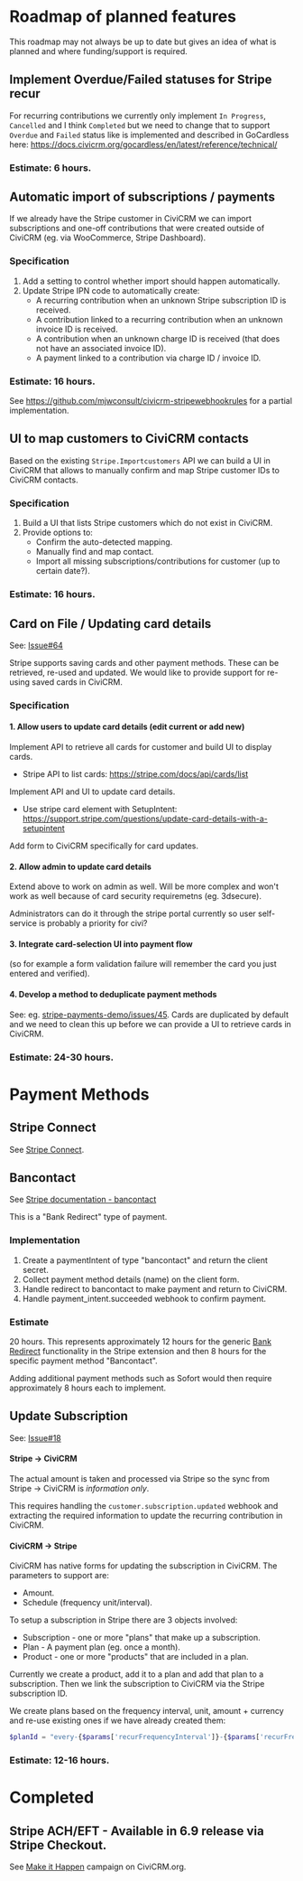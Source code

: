 # Roadmap of planned features
This roadmap may not always be up to date but gives an idea of what is planned and where funding/support is required.

## Implement Overdue/Failed statuses for Stripe recur

For recurring contributions we currently only implement `In Progress`, `Cancelled` and I think `Completed`
but we need to change that to support `Overdue` and `Failed` status like is implemented and described in GoCardless here: https://docs.civicrm.org/gocardless/en/latest/reference/technical/

### Estimate: 6 hours.

## Automatic import of subscriptions / payments

If we already have the Stripe customer in CiviCRM we can import subscriptions and one-off contributions that were
created outside of CiviCRM (eg. via WooCommerce, Stripe Dashboard).

### Specification
1. Add a setting to control whether import should happen automatically.
2. Update Stripe IPN code to automatically create:
    - A recurring contribution when an unknown Stripe subscription ID is received.
    - A contribution linked to a recurring contribution when an unknown invoice ID is received.
    - A contribution when an unknown charge ID is received (that does not have an associated invoice ID).
    - A payment linked to a contribution via charge ID / invoice ID.

### Estimate: 16 hours.

See https://github.com/mjwconsult/civicrm-stripewebhookrules for a partial implementation.

## UI to map customers to CiviCRM contacts

Based on the existing `Stripe.Importcustomers` API we can build a UI in CiviCRM that allows to manually
confirm and map Stripe customer IDs to CiviCRM contacts.

### Specification

1. Build a UI that lists Stripe customers which do not exist in CiviCRM.
2. Provide options to:
    - Confirm the auto-detected mapping.
    - Manually find and map contact.
    - Import all missing subscriptions/contributions for customer (up to certain date?).

### Estimate: 16 hours.

## Card on File / Updating card details

See: [Issue#64](https://lab.civicrm.org/extensions/stripe/-/issues/64)

Stripe supports saving cards and other payment methods. These can be retrieved, re-used and updated.
We would like to provide support for re-using saved cards in CiviCRM.

### Specification

#### 1. Allow users to update card details (edit current or add new)

Implement API to retrieve all cards for customer and build UI to display cards.

* Stripe API to list cards: https://stripe.com/docs/api/cards/list

Implement API and UI to update card details.

* Use stripe card element with SetupIntent: https://support.stripe.com/questions/update-card-details-with-a-setupintent

Add form to CiviCRM specifically for card updates.

#### 2. Allow admin to update card details

Extend above to work on admin as well. Will be more complex and won't work as well because of card
security requiremetns (eg. 3dsecure).

Administrators can do it through the stripe portal currently so user self-service
is probably a priority for civi?

#### 3. Integrate card-selection UI into payment flow

(so for example a form validation failure will remember the card you just entered and verified).

#### 4. Develop a method to deduplicate payment methods

See: eg. [stripe-payments-demo/issues/45](https://github.com/stripe/stripe-payments-demo/issues/45).
Cards are duplicated by default and we need to clean this up before we can provide a UI to retrieve cards in CiviCRM.

### Estimate: 24-30 hours.

# Payment Methods

## Stripe Connect

See [Stripe Connect](https://stripe.com/connect).

## Bancontact

See [Stripe documentation - bancontact](https://stripe.com/docs/payments/bancontact)

This is a "Bank Redirect" type of payment.

### Implementation

1. Create a paymentIntent of type "bancontact" and return the client secret.
2. Collect payment method details (name) on the client form.
3. Handle redirect to bancontact to make payment and return to CiviCRM.
4. Handle payment_intent.succeeded webhook to confirm payment.

### Estimate

20 hours. This represents approximately 12 hours for the generic [Bank Redirect](https://stripe.com/docs/payments/bank-redirects) functionality
in the Stripe extension and then 8 hours for the specific payment method "Bancontact".

Adding additional payment methods such as Sofort would then require approximately 8 hours each
to implement.

## Update Subscription

See: [Issue#18](https://lab.civicrm.org/extensions/stripe/-/issues/18)

#### Stripe -> CiviCRM

The actual amount is taken and processed via Stripe so the sync from Stripe -> CiviCRM is *information only*.

This requires handling the `customer.subscription.updated` webhook and extracting the required
information to update the recurring contribution in CiviCRM.

#### CiviCRM -> Stripe

CiviCRM has native forms for updating the subscription in CiviCRM. The parameters to support are:

* Amount.
* Schedule (frequency unit/interval).

To setup a subscription in Stripe there are 3 objects involved:

* Subscription - one or more "plans" that make up a subscription.
* Plan - A payment plan (eg. once a month).
* Product - one or more "products" that are included in a plan.

Currently we create a product, add it to a plan and add that plan to a subscription. Then we link the
subscription to CiviCRM via the Stripe subscription ID.

We create plans based on the frequency interval, unit, amount + currency and re-use existing ones if we have already created them:

```php
$planId = "every-{$params['recurFrequencyInterval']}-{$params['recurFrequencyUnit']}-{$amount}-" . strtolower($currency);
```

### Estimate: 12-16 hours.

# Completed

## Stripe ACH/EFT - Available in 6.9 release via Stripe Checkout.

See [Make it Happen](https://civicrm.org/make-it-happen/stripe-ach-payments) campaign on CiviCRM.org.
